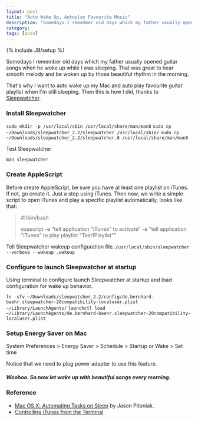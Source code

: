 ```yaml
---
layout: post
title: "Auto Wake Up, Autoplay Favourite Music"
description: "Somedays I remember old days which my father usually opened guitar songs when he woke up while I was sleeping. That was great to hear smooth melody and be woken up by those beautiful rhythm in the morning. That's why I want to auto wake up my Mac and auto play favourite guitar playlist when I'm still sleeping. Then this is how I did."
category: 
tags: [auto]
---
```

{% include JB/setup %}


Somedays I remember old days which my father usually opened guitar songs when he woke up while I was sleeping. That was great to hear smooth melody and be woken up by those beautiful rhythm in the morning.
 
That's why I want to auto wake up my Mac and auto play favourite guitar playlist when I'm still sleeping. Then this is how I did, thanks to [Sleepwatcher](http://www.bernhard-baehr.de/).

### Install Sleepwatcher
```sudo mkdir -p /usr/local/sbin /usr/local/share/man/man8```
```sudo cp ~/Downloads/sleepwatcher_2.2/sleepwatcher /usr/local/sbin/```
```sudo cp ~/Downloads/sleepwatcher_2.2/sleepwatcher.8 /usr/local/share/man/man8```

Test Sleepwatcher

```man sleepwatcher```

### Create AppleScript 
Before create AppleScript, be sure you have at least one playlist on iTunes. If not, go create it. Just a step using iTunes.
Then now, we write a simple script to open iTunes and play a specific playlist automatically, looks like that:

> \#!/bin/bash 
> 
> osascript -e "tell application \"iTunes\" to activate" -e "tell application \"iTunes\" to play playlist \"Test1Playlist\""

Tell Sleepwatcher wakeup configuration file.
```/usr/local/sbin/sleepwatcher --verbose --wakeup .wakeup``` 

### Configure to launch Sleepwatcher at startup
Using terminal to configure launch Sleepwatcher at startup and load configuration for wake up behavior. 

```ln -sfv ~/Downloads/sleepwatcher_2.2/config/de.bernhard-baehr.sleepwatcher-20compatibility-localuser.plist ~/Library/LaunchAgents/```
```launchctl load ~/Library/LaunchAgents/de.bernhard-baehr.sleepwatcher-20compatibility-localuser.plist```

### Setup Energy Saver on Mac

System Preferences > Energy Saver > Schedule > Startup or Wake > Set time

Notice that we need to plug power adapter to use this feature.

##### Woohoo. So now let wake up with beautiful songs every morning.

### Reference
- [Mac OS X: Automating Tasks on Sleep](https://www.kodiakskorner.com/log/258) by Jason Pitoniak.
- [Controlling iTunes from the Terminal](http://hints.macworld.com/article.php?story=20011108211802830)

